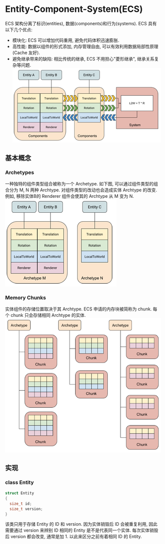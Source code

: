 # Entity-Component-System(ECS)
ECS 架构分离了标识(entities), 数据(components)和行为(systems). ECS 具有以下几个优点:  
- 模块化: ECS 可以增加代码重用, 避免代码体积迅速膨胀.
- 高性能: 数据以组件的形式添加, 内存管理自由, 可以有效利用数据局部性原理(Cache 友好).
- 避免继承带来的缺陷: 相比传统的继承, ECS 不用担心"菱形继承", 继承关系复杂等问题.
![Figure-0 Concept](assets/ECSBlock.png)  

## 基本概念

### Archetypes
一种独特的组件类型组合被称为一个 Archetype. 如下图, 可以通过组件类型的组合分为 M, N 两种 Archtype. 对组件类型的改动也会造成实体 Archtype 的改变. 例如, 移除实体B的 Renderer 组件会使其的 Archtype 从 M 变为 N.  
![Figure-1 Archtype](assets/Archetype.png)  

### Memory Chunks
实体组件的存储位置取决于其 Archtype. ECS 申请的内存块被简称为 chunk. 每个 chunk 只会存储相同 Archtype 的实体.  
![Figure-2 Chunk](assets/ArchetypeChunk.png)  

## 实现

### class Entity
```cpp
struct Entity
{
  size_t id;
  size_t version;
}
```
该类只用于存储 Entity 的 ID 和 version. 因为实体销毁后 ID 会被重复利用, 因此需要通过 version 来辨别 ID 相同的 Entity 是不是代表同一个实体. 每次实体销毁后 version 都会改变, 通常是加 1. 以此来区分之前有着相同 ID 的 Entity.
